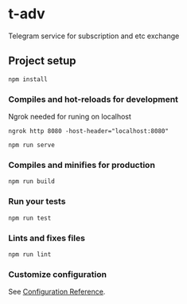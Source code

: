 # t-adv

Telegram service for subscription and etc exchange

## Project setup

```
npm install
```

### Compiles and hot-reloads for development

Ngrok needed for runing on localhost

```
ngrok http 8080 -host-header="localhost:8080"
```



```
npm run serve
```

### Compiles and minifies for production

```
npm run build
```

### Run your tests

```
npm run test
```

### Lints and fixes files

```
npm run lint
```

### Customize configuration

See [Configuration Reference](https://cli.vuejs.org/config/).
